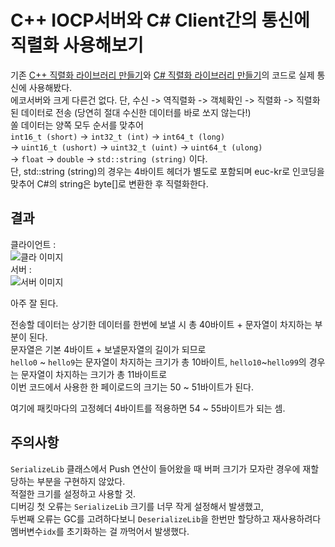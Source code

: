 # C++ IOCP서버와 C# Client간의 통신에 직렬화 사용해보기
기존 [C++ 직렬화 라이브러리 만들기](https://github.com/SuhYC/DIY/tree/main/SerializeLib/Cpp)와 [C# 직렬화 라이브러리 만들기](https://github.com/SuhYC/DIY/tree/main/SerializeLib/CS)의 코드로 실제 통신에 사용해봤다. <br/>
에코서버와 크게 다른건 없다. 단, 수신 -> 역직렬화 -> 객체확인 -> 직렬화 -> 직렬화된 데이터로 전송 (당연히 절대 수신한 데이터를 바로 쏘지 않는다!) <br/>
쏠 데이터는 양쪽 모두 순서를 맞추어 <br/>
```int16_t (short)``` -> ```int32_t (int)``` -> ```int64_t (long)```<br/>
-> ```uint16_t (ushort)``` -> ```uint32_t (uint)``` -> ```uint64_t (ulong)```<br/>
-> ```float``` -> ```double``` -> ```std::string (string)``` 이다. <br/>
단, std::string (string)의 경우는 4바이트 헤더가 별도로 포함되며 euc-kr로 인코딩을 맞추어 C#의 string은 byte[]로 변환한 후 직렬화한다. <br/>


## 결과
클라이언트 : <br/>
![클라 이미지](https://github.com/SuhYC/DIY/blob/main/SerializeLib/CppToCS/client.png) <br/>
서버 : <br/>
![서버 이미지](https://github.com/SuhYC/DIY/blob/main/SerializeLib/CppToCS/server.png) <br/>

아주 잘 된다. <br/>

전송할 데이터는 상기한 데이터를 한번에 보낼 시 총 40바이트 + 문자열이 차지하는 부분이 된다. <br/>
문자열은 기본 4바이트 + 보낼문자열의 길이가 되므로 <br/>
```hello0``` ~ ```hello9```는 문자열이 차지하는 크기가 총 10바이트, ```hello10```~```hello99```의 경우는 문자열이 차지하는 크기가 총 11바이트로 <br/>
이번 코드에서 사용한 한 페이로드의 크기는 50 ~ 51바이트가 된다. <br/>

여기에 패킷마다의 고정헤더 4바이트를 적용하면 54 ~ 55바이트가 되는 셈.

## 주의사항
```SerializeLib``` 클래스에서 Push 연산이 들어왔을 때 버퍼 크기가 모자란 경우에 재할당하는 부분을 구현하지 않았다. <br/>
적절한 크기를 설정하고 사용할 것. <br/>
디버깅 첫 오류는 ```SerializeLib``` 크기를 너무 작게 설정해서 발생했고, <br/>
두번째 오류는 GC를 고려하다보니 ```DeserializeLib```을 한번만 할당하고 재사용하려다 멤버변수```idx```를 초기화하는 걸 까먹어서 발생했다.
